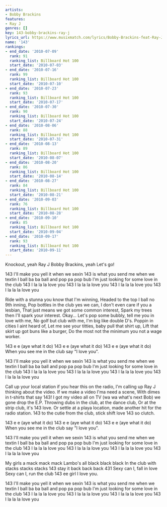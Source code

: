 ```yaml
---
artists:
- Bobby Brackins
features:
- Ray J
genres: []
key: 143-bobby-brackins-ray-j
lyrics_url: https://www.musixmatch.com/lyrics/Bobby-Brackins-feat-Ray-J/143
name: '143'
rankings:
- end_date: '2010-07-09'
  rank: 91
  ranking_list: Billboard Hot 100
  start_date: '2010-07-03'
- end_date: '2010-07-16'
  rank: 99
  ranking_list: Billboard Hot 100
  start_date: '2010-07-10'
- end_date: '2010-07-23'
  rank: 93
  ranking_list: Billboard Hot 100
  start_date: '2010-07-17'
- end_date: '2010-07-30'
  rank: 90
  ranking_list: Billboard Hot 100
  start_date: '2010-07-24'
- end_date: '2010-08-06'
  rank: 88
  ranking_list: Billboard Hot 100
  start_date: '2010-07-31'
- end_date: '2010-08-13'
  rank: 89
  ranking_list: Billboard Hot 100
  start_date: '2010-08-07'
- end_date: '2010-08-20'
  rank: 86
  ranking_list: Billboard Hot 100
  start_date: '2010-08-14'
- end_date: '2010-08-27'
  rank: 84
  ranking_list: Billboard Hot 100
  start_date: '2010-08-21'
- end_date: '2010-09-03'
  rank: 76
  ranking_list: Billboard Hot 100
  start_date: '2010-08-28'
- end_date: '2010-09-10'
  rank: 85
  ranking_list: Billboard Hot 100
  start_date: '2010-09-04'
- end_date: '2010-09-17'
  rank: 93
  ranking_list: Billboard Hot 100
  start_date: '2010-09-11'
---
```

Knockout, yeah
Ray J
Bobby Brackins, yeah
Let's go!

143 I'll make you yell it when we sexin
143 is what you send me when we textin
I ball ba ba ball and pop pa pop bub
I'm just looking for some love in the club
143 I la la la love you
143 I la la la love you
143 I la la la love you
143 I la la la love you

Ride with a stunna you know that I'm winning,
Headed to the top I ball no 9th inning,
Pop bottles in the club yes we can,
I don't even care if you a lesbian,
That just means we got some common interest,
Spark my trees then I'll spark your interest.
Okay... Let's pop some bubbly, tell me you in love with me,
No golf but club with me,
I'm big like double D's. Poppin in cities I aint heard of,
Let me see your titties, baby pull that shirt up,
Lift that skirt up got buns like a burger,
Do the most not the minimum you not a wage worker.

143 e e (aye what it do)
143 e e (aye what it do)
143 e e (aye what it do)
When you see me in the club say "I love you".

143 I'll make you yell it when we sexin
143 is what you send me when we textin
I ball ba ba ball and pop pa pop bub
I'm just looking for some love in the club
143 I la la la love you
143 I la la la love you
143 I la la la love you
143 I la la la love you

Call up your local station if you hear this on the radio,
I'm calling up Ray J thinking about the video.
If we make a video I'ma need a scene,
With dimes in t-shirts that say 143!
I got my video all on TV (wa wa what's next Bob) we gone drop the E.P. Throwing dubs in the club, at the dance club,
Or at the strip club, it's 143 love.
Or settle at a playa location, made another hit for the radio station.
143 to the cutie from the club, stick shift love 143 so clutch.

143 e e (aye what it do)
143 e e (aye what it do)
143 e e (aye what it do)
When you see me in the club say "I love you".

143 I'll make you yell it when we sexin
143 is what you send me when we textin
I ball ba ba ball and pop pa pop bub
I'm just looking for some love in the club
143 I la la la love you
143 I la la la love you
143 I la la la love you
143 I la la la love you

My girls a mack mack mack
Lambo's all black black black
In the club with stacks stacks stacks
143 stay it back back back
431 Sexy can I, fall in love
Sexy can I, run the club
143 ee girl I love you.

143 I'll make you yell it when we sexin
143 is what you send me when we textin
I ball ba ba ball and pop pa pop bub
I'm just looking for some love in the club
143 I la la la love you
143 I la la la love you
143 I la la la love you
143 I la la la love you

